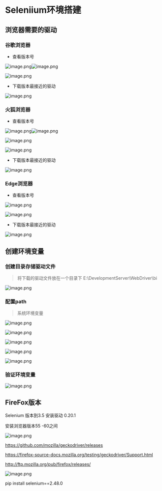 # Seleniium环境搭建

## 浏览器需要的驱动

### 谷歌浏览器

* 查看版本号

![image.png](./assets/1657675891998-image.png)![image.png](./assets/1657675938667-image.png)

![image.png](./assets/1657675941501-image.png)

* 下载版本最接近的驱动

![image.png](./assets/1657676006887-image.png)

### 火狐浏览器

* 查看版本号

![image.png](./assets/1657676214614-image.png)![image.png](./assets/1657676240045-image.png)

![image.png](./assets/1657676241985-image.png)

![image.png](./assets/1657676258756-image.png)

* 下载版本最接近的驱动

![image.png](./assets/1657676654788-image.png)

### Edge浏览器

* 查看版本号

![image.png](./assets/1657676458097-image.png)

![image.png](./assets/1657676484251-image.png)

* 下载版本最接近的驱动

![image.png](./assets/1657676633514-image.png)

## 创建环境变量

### 创建目录存储驱动文件

> 将下载的驱动文件放在一个目录下 E:\DevelopmentServer\WebDriver\bi

![image.png](./assets/1657676743043-image.png)

### 配置path

> 系统环境变量

![image.png](./assets/1657677088814-image.png)

![image.png](./assets/1657677103036-image.png)

![image.png](./assets/1657677130036-image.png)

![image.png](./assets/1657677155151-image.png)

![image.png](./assets/1657677178917-image.png)

### 验证环境变量

![image.png](./assets/1657676964130-image.png)

## FireFox版本

Selenium 版本到3.5
安装驱动 0.20.1

安装浏览器版本55 -60之间

![image.png](./assets/1657679383729-image.png)

https://github.com/mozilla/geckodriver/releases

https://firefox-source-docs.mozilla.org/testing/geckodriver/Support.html

http://ftp.mozilla.org/pub/firefox/releases/

![image.png](./assets/1657692608759-image.png)

pip install selenium==2.48.0
